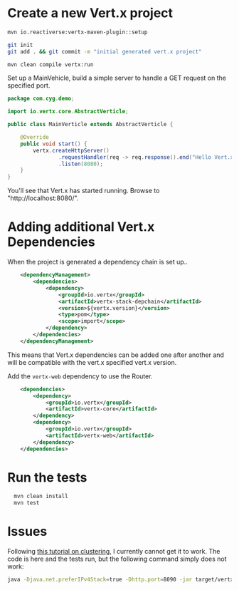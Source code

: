 
# Create a new Vert.x project

```bash
mvn io.reactiverse:vertx-maven-plugin::setup

git init
git add . && git commit -m "initial generated vert.x project"

mvn clean compile vertx:run
```
Set up a MainVehicle, build a simple server to handle a GET request on the specified port.

```java
package com.cyg.demo;

import io.vertx.core.AbstractVerticle;

public class MainVerticle extends AbstractVerticle {

    @Override
    public void start() {
        vertx.createHttpServer()
                .requestHandler(req -> req.response().end("Hello Vert.x World!"))
                .listen(8080);
    }
}
```


You'll see that Vert.x has started running. Browse to "http://localhost:8080/".

# Adding additional Vert.x Dependencies

When the project is generated a dependency chain is set up..

```xml
    <dependencyManagement>
        <dependencies>
            <dependency>
                <groupId>io.vertx</groupId>
                <artifactId>vertx-stack-depchain</artifactId>
                <version>${vertx.version}</version>
                <type>pom</type>
                <scope>import</scope>
            </dependency>
        </dependencies>
    </dependencyManagement>
```

This means that Vert.x dependencies can be added one after another and will be compatible with the vert.x specified vert.x version.

Add the `vertx-web` dependency to use the Router.

```xml
    <dependencies>
        <dependency>
            <groupId>io.vertx</groupId>
            <artifactId>vertx-core</artifactId>
        </dependency>
        <dependency>
            <groupId>io.vertx</groupId>
            <artifactId>vertx-web</artifactId>
        </dependency>
    </dependencies>
```

# Run the tests

```bash
  mvn clean install
  mvn test
```

# Issues

Following [this tutorial on clustering](https://www.youtube.com/watch?v=R3Iofu5byPk&list=PLkeCJDaCC2ZsnySdg04Aq9D9FpAZY6K5D&index=5), I currently cannot get it to work. The code is here and the tests run, but the following command simply does not work:

```bash
java -Djava.net.preferIPv4Stack=true -Dhttp.port=8090 -jar target/vertx-demo-1.0-SNAPSHOT.jar -cluster
```